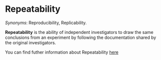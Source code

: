 # Repeatability

*Synonyms*: Reproducibility, Replicability.

**Repeatability** is the ability of independent investigators to draw the same conclusions from an experiment by following the documentation shared by the original investigators.

You can find futher information about Repeatability [here](../../T3.4/L2.Reproducibility.md)
